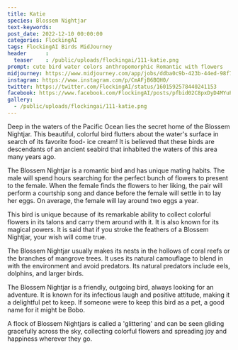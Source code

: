 ```yaml
---
title: Katie
species: Blossem Nightjar
text-keywords: 
post_date: 2022-12-10 00:00:00
categories: FlockingAI
tags: FlockingAI Birds MidJourney 
header      :
  teaser    : /public/uploads/flockingai/111-katie.png
prompt: cute bird water colors anthropomorphic Romantic with flowers
midjourney: https://www.midjourney.com/app/jobs/ddba0c9b-423b-44ed-98f7-7ffda9020980
instagram: https://www.instagram.com/p/CmAFjB6BQH0/
twitter: https://twitter.com/FlockingAI/status/1601592578440241153
facebook: https://www.facebook.com/FlockingAI/posts/pfbid02C8pxDyD4MYuP4tT1WUsGWNpT1tQkr9ZjUQt9Xt7ufKBfzWAPPwtmA5SU6bcYcztol
gallery: 
  - /public/uploads/flockingai/111-katie.png
---
```


Deep in the waters of the Pacific Ocean lies the secret home of the Blossem Nightjar. This beautiful, colorful bird flutters about the water's surface in search of its favorite food- ice cream! It is believed that these birds are descendants of an ancient seabird that inhabited the waters of this area many years ago.

The Blossem Nightjar is a romantic bird and has unique mating habits. The male will spend hours searching for the perfect bunch of flowers to present to the female. When the female finds the flowers to her liking, the pair will perform a courtship song and dance before the female will settle in to lay her eggs. On average, the female will lay around two eggs a year.

This bird is unique because of its remarkable ability to collect colorful flowers in its talons and carry them around with it. It is also known for its magical powers. It is said that if you stroke the feathers of a Blossem Nightjar, your wish will come true.

The Blossem Nightjar usually makes its nests in the hollows of coral reefs or the branches of mangrove trees. It uses its natural camouflage to blend in with the environment and avoid predators. Its natural predators include eels, dolphins, and larger birds.

The Blossem Nightjar is a friendly, outgoing bird, always looking for an adventure. It is known for its infectious laugh and positive attitude, making it a delightful pet to keep. If someone were to keep this bird as a pet, a good name for it might be Bobo.

A flock of Blossem Nightjars is called a 'glittering' and can be seen gliding gracefully across the sky, collecting colorful flowers and spreading joy and happiness wherever they go.
